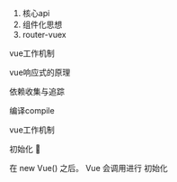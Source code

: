 
1. 核心api
2. 组件化思想
3. router-vuex

vue工作机制

vue响应式的原理

依赖收集与追踪

编译compile

vue工作机制

初始化 🐣

在 new Vue() 之后。 Vue 会调用进行 初始化

